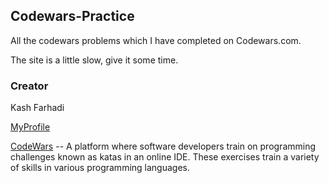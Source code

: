 ## Codewars-Practice

All the codewars problems which I have completed on Codewars.com.

The site is a little slow, give it some time.

### Creator
Kash Farhadi


[MyProfile](https://www.codewars.com/users/KingKash)

[CodeWars](https://www.codewars.com/) -- A platform where software developers train on programming challenges known as katas in an online IDE. These exercises train a variety of skills in various programming languages.

